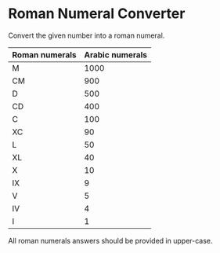 # Roman Numeral Converter

Convert the given number into a roman numeral.

| Roman numerals | Arabic numerals |
| --- | --- |
| M   | 1000 |
| CM  | 900 |
| D   | 500 |
| CD  | 400 |
| C   | 100 |
| XC  | 90  |
| L   | 50  |
| XL  | 40  |
| X   | 10  |
| IX  | 9   |
| V   | 5   |
| IV  | 4   |
| I   | 1   |

All roman numerals answers should be provided in upper-case.